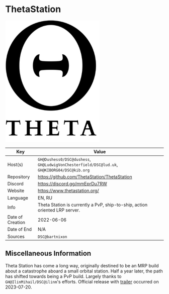 # ThetaStation

<img src="logo.png" width=300>

| Key  | Value |
| ------------- | ------------- |
| Host(s) | `GH@Dushess0/DSC@dushess`, `GH@LudwigVonChesterfield/DSC@lud.uk`, `GH@KIBORG04/DSC@kib.org`|
| Repository  | https://github.com/ThetaStation/ThetaStation |
| Discord  |  https://discord.gg/mmEprDu7RW  |
| Website | https://www.thetastation.org/ |
| Language | EN, RU |
| Info | Theta Station is currently a PvP, ship-to-ship, action oriented LRP server. |
| Date of Creation | 2022-06-06 |
| Date of End |  N/A |
| Sources | `DSC@bartnixon` |

## Miscellaneous Information

Theta Station has come a long way, originally destined to be an MRP build about a catastrophe aboard a small orbital station.
Half a year later, the path has shifted towards being a PvP build. Largely thanks to `GH@IlinMihail/DSC@ilinm`'s efforts. Official release with [trailer](https://youtu.be/wMnPygVKjAs) occurred on 2023-07-20.
